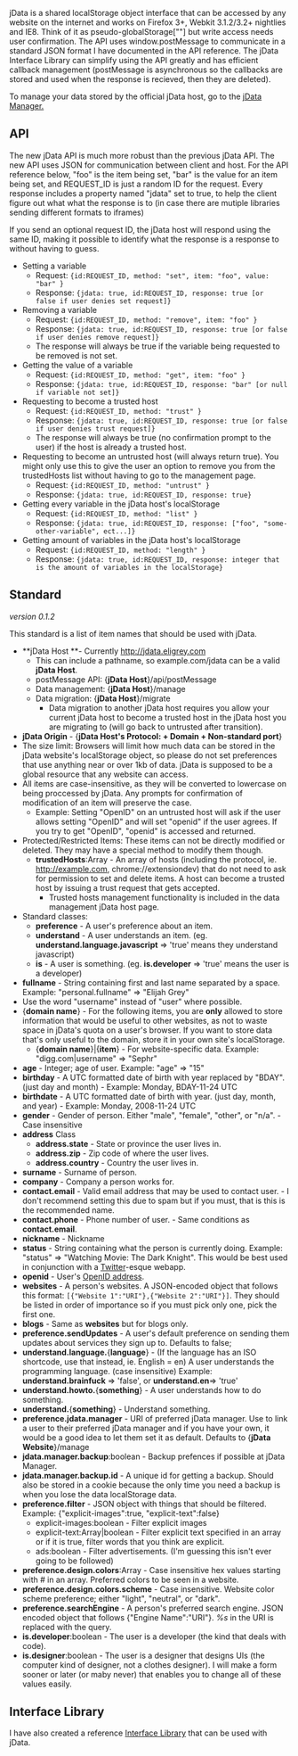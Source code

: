 jData is a shared localStorage object interface that can be accessed by any website on the internet and works on Firefox 3+, Webkit 3.1.2/3.2+ nightlies and IE8. Think of it as pseudo-globalStorage[""] but write access needs user confirmation. The API uses window.postMessage to communicate in a standard JSON format I have documented in the API reference. The jData Interface Library can simplify using the API greatly and has efficient callback management (postMessage is asynchronous so the callbacks are stored and used when the response is recieved, then they are deleted).

To manage your data stored by the official jData host, go to the [jData Manager.][1]

## API

The new jData API is much more robust than the previous jData API. The new API uses JSON for communication between client and host. For the API reference below, "foo" is the item being set, "bar" is the value for an item being set, and REQUEST_ID is just a random ID for the request. Every response includes a property named "jdata" set to true, to help the client figure out what what the response is to (in case there are mutiple libraries sending different formats to iframes)

If you send an optional request ID, the jData host will respond using the same ID, making it possible to identify what the response is a response to without having to guess.


*   Setting a variable 
    *   Request: `{id:REQUEST_ID, method: "set", item: "foo", value: "bar" }`
    *   Response: `{jdata: true, id:REQUEST_ID, response: true [or  false if user denies set request]}`
*   Removing a variable 
    *   Request: `{id:REQUEST_ID, method: "remove", item: "foo" }`
    *   Response: `{jdata: true, id:REQUEST_ID, response: true [or false if user denies remove request]}`
    *   The response will always be true if the variable being requested to be removed is not set.
*   Getting the value of a variable 
    *   Request: `{id:REQUEST_ID, method: "get", item: "foo" }`
    *   Response: `{jdata: true, id:REQUEST_ID, response: "bar" [or null if variable not set]}`
*   Requesting to become a trusted host 
    *   Request: `{id:REQUEST_ID, method: "trust" }`
    *   Response: `{jdata: true, id:REQUEST_ID, response: true [or false if user denies trust request]}`
    *   The response will always be true (no confirmation prompt to the user) if the host is already a trusted host.
*   Requesting to become an untrusted host (will always return true). You might only use this to give the user an option to remove you from the trustedHosts list without having to go to the management page. 
    *   Request: `{id:REQUEST_ID, method: "untrust" }`
    *   Response: `{jdata: true, id:REQUEST_ID, response: true}`
*   Getting every variable in the jData host's localStorage 
    *   Request: `{id:REQUEST_ID, method: "list" }`
    *   Response: `{jdata: true, id:REQUEST_ID, response: ["foo", "some-other-variable", ect...]}`
*   Getting amount of variables in the jData host's localStorage 
    *   Request: `{id:REQUEST_ID, method: "length" }`
    *   Response: `{jdata: true, id:REQUEST_ID, response: integer that is the amount of variables in the localStorage}`


## Standard

*version 0.1.2*

This standard is a list of item names that should be used with jData.

*   **jData Host **- Currently http://jdata.eligrey.com 
    *   This can include a pathname, so example.com/jdata can be a valid **jData Host**.
    *   postMessage API: {**jData Host**}/api/postMessage
    *   Data management: {**jData Host**}/manage
    *   Data migration: {**jData Host**}/migrate 
        *   Data migration to another jData host requires you allow your current jData host to become a trusted host in the jData host you are migrating to (will go back to untrusted after transition).
*   **jData Origin** - {**jData Host's Protocol: + Domain + Non-standard port**}
*   The size limit: Browsers will limit how much data can be stored in the jData website's localStorage object, so please do not set preferences that use anything near or over 1kb of data. jData is supposed to be a global resource that any website can access.
*   All items are case-insensitive, as they will be converted to lowercase on being proccessed by jData.  Any prompts for confirmation of modification of an item will preserve the case. 
    *   Example: Setting "OpenID" on an untrusted host will ask if the user allows setting "OpenID" and will set "openid" if the user agrees. If you try to get "OpenID", "openid" is accessed and returned.
*   Protected/Restricted Items: These items can not be directly modified or deleted. They may have a special method to modify them though. 
    *   **trustedHosts**:Array - An array of hosts (including the protocol, ie. http://example.com, chrome://extensiondev) that do not need to ask for permission to set and delete items. A host can become a trusted host by issuing a trust request that gets accepted. 
        *   Trusted hosts management functionality is included in the data management jData host page.
*   Standard classes: 
    *   **preference** - A user's preference about an item.
    *   **understand** - A user understands an item. (eg. **understand.language.javascript** => 'true' means they understand javascript)
    *   **is** - A user is something. (eg. **is.developer** => 'true' means the user is a developer)
*   **fullname** - String containing first and last name separated by a space. Example: "personal.fullname" => "Elijah Grey"
*   Use the word "username" instead of "user" where possible.
*   {**domain name**} - For the following items, you are **only** allowed to store information that would be useful to other websites, as not to waste space in jData's quota on a user's browser. If you want to store data that's only useful to the domain, store it in your own site's localStorage. 
    *   {**domain name**}|{**item**} - For website-specific data. Example: "digg.com|username" => "Sephr"
*   **age** - Integer; age of user. Example: "age" => "15"
*   **birthday** - A UTC formatted date of birth with year replaced by "BDAY". (just day and month) - Example: Monday, BDAY-11-24 UTC
*   **birthdate** - A UTC formatted date of birth with year. (just day, month, and year) - Example: Monday, 2008-11-24 UTC
*   **gender** - Gender of person. Either "male", "female",  "other", or "n/a". - Case insensitive
*   **address** Class 
    *   **address.state** - State or province the user lives in.
    *   **address.zip** - Zip code of where the user lives.
    *   **address.country** - Country the user lives in.
*   **surname** - Surname of person.
*   **company** - Company a person works for.
*   **contact.email** - Valid email address that may be used to contact user. - I don't recommend setting this due to spam but if you must, that is this is the recommended name.
*   **contact.phone** - Phone number of user. - Same conditions as **contact.email**.
*   **nickname** - Nickname
*   **status** - String containing what the person is currently doing. Example: "status" => "Watching Movie: The Dark Knight". This would be best used in conjunction with a [Twitter][1]-esque webapp.
*   **openid** - User's [OpenID address][2].
*   **websites** - A person's websites. A JSON-encoded object that follows this format: `[{"Website 1":"URI"},{"Website 2":"URI"}]`. They should be listed in order of importance so if you must pick only one, pick the first one.
*   **blogs** - Same as **websites** but for blogs only.
*   **preference.sendUpdates** - A user's default preference on sending them updates about services they sign up to. Defaults to false;
*   **understand.language.**{**language**} - (If the language has an ISO shortcode, use that instead, ie. English = en) A user understands the programming language. (case insensitive) Example: **understand.brainfuck** => 'false', or **understand.en**=> 'true'
*   **understand.howto.**{**something**} - A user understands how to do something.
*   **understand.**{**something**} - Understand something.
*   **preference.jdata.manager** - URI of preferred jData manager. Use to link a user to their preferred jData manager and if you have your own, it would be a good idea to let them set it as default.  Defaults to {**jData Website**}/manage
*   **jdata.manager.backup**:boolean - Backup prefences if possible at jData Manager.
*   **jdata.manager.backup.id** - A unique id for getting a backup. Should also be stored in a cookie because the only time you need a backup is when you lose the data localStorage data.
*   **preference.filter** - JSON object with things that should be filtered. Example: {"explicit-images":true, "explicit-text":false} 
    *   explicit-images:boolean - Filter explicit images
    *   explicit-text:Array|boolean - Filter explicit text specified in an array or if it is true, filter words that you think are explicit.
    *   ads:boolean - Filter advertisements. (I'm guessing this isn't ever going to be followed)
*   **preference.design.colors**:Array - Case insensitive hex values starting with # in an array. Preferred colors to be seen in a website.
*   **preference.design.colors.scheme** - Case insensitive. Website color scheme preference; either "light", "neutral", or "dark".
*   **preference.searchEngine** - A person's preferred search engine. JSON encoded object that follows {"Engine Name":"URI"}. *%s* in the URI is replaced with the query.
*   **is.developer**:boolean - The user is a developer (the kind that deals with code).
*   **is.designer**:boolean - The user is a designer that designs UIs (the computer kind of designer, not a clothes designer). I will make a form sooner or later (or maby never) that enables you to change all of these values easily.

 [1]: http://twitter.com/
 [2]: http://openid.net/what/

## Interface Library

I have also created a reference [Interface Library][2] that can be used with jData.

 [1]: http://jdata.eligrey.com/manage.php
 [2]: http://github.com/eligrey/jil#readme

